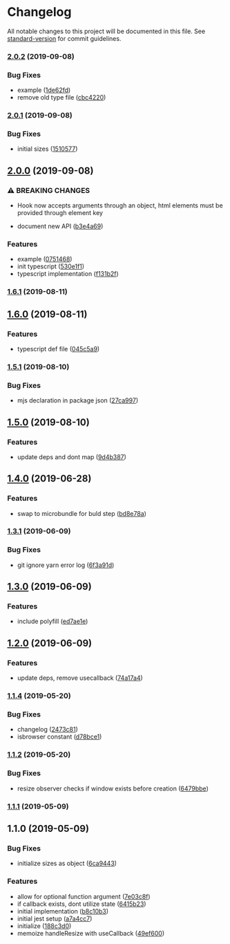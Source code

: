 # Changelog

All notable changes to this project will be documented in this file. See [standard-version](https://github.com/conventional-changelog/standard-version) for commit guidelines.

### [2.0.2](https://github.com/asyarb/use-resize-observer/compare/v2.0.1...v2.0.2) (2019-09-08)


### Bug Fixes

* example ([1de62fd](https://github.com/asyarb/use-resize-observer/commit/1de62fd))
* remove old type file ([cbc4220](https://github.com/asyarb/use-resize-observer/commit/cbc4220))

### [2.0.1](https://github.com/asyarb/use-resize-observer/compare/v2.0.0...v2.0.1) (2019-09-08)


### Bug Fixes

* initial sizes ([1510577](https://github.com/asyarb/use-resize-observer/commit/1510577))

## [2.0.0](https://github.com/asyarb/use-resize-observer/compare/v1.6.1...v2.0.0) (2019-09-08)


### ⚠ BREAKING CHANGES

* Hook now accepts arguments through an object, html elements must be provided through element key

* document new API ([b3e4a69](https://github.com/asyarb/use-resize-observer/commit/b3e4a69))


### Features

* example ([0751468](https://github.com/asyarb/use-resize-observer/commit/0751468))
* init typescript ([530e1f1](https://github.com/asyarb/use-resize-observer/commit/530e1f1))
* typescript implementation ([f131b2f](https://github.com/asyarb/use-resize-observer/commit/f131b2f))

### [1.6.1](https://github.com/asyarb/use-resize-observer/compare/v1.6.0...v1.6.1) (2019-08-11)

## [1.6.0](https://github.com/asyarb/use-resize-observer/compare/v1.5.1...v1.6.0) (2019-08-11)


### Features

* typescript def file ([045c5a9](https://github.com/asyarb/use-resize-observer/commit/045c5a9))

### [1.5.1](https://github.com/asyarb/use-resize-observer/compare/v1.5.0...v1.5.1) (2019-08-10)


### Bug Fixes

* mjs declaration in package json ([27ca997](https://github.com/asyarb/use-resize-observer/commit/27ca997))

## [1.5.0](https://github.com/asyarb/use-resize-observer/compare/v1.4.0...v1.5.0) (2019-08-10)


### Features

* update deps and dont map ([9d4b387](https://github.com/asyarb/use-resize-observer/commit/9d4b387))

## [1.4.0](https://github.com/asyarb/use-resize-observer/compare/v1.3.1...v1.4.0) (2019-06-28)


### Features

* swap to microbundle for buld step ([bd8e78a](https://github.com/asyarb/use-resize-observer/commit/bd8e78a))



### [1.3.1](https://github.com/asyarb/use-resize-observer/compare/v1.3.0...v1.3.1) (2019-06-09)


### Bug Fixes

* git ignore yarn error log ([6f3a91d](https://github.com/asyarb/use-resize-observer/commit/6f3a91d))



## [1.3.0](https://github.com/asyarb/use-resize-observer/compare/v1.2.0...v1.3.0) (2019-06-09)


### Features

* include polyfill ([ed7ae1e](https://github.com/asyarb/use-resize-observer/commit/ed7ae1e))



## [1.2.0](https://github.com/asyarb/use-resize-observer/compare/v1.1.4...v1.2.0) (2019-06-09)


### Features

* update deps, remove usecallback ([74a17a4](https://github.com/asyarb/use-resize-observer/commit/74a17a4))



### [1.1.4](https://github.com/asyarb/use-resize-observer/compare/v1.1.3...v1.1.4) (2019-05-20)


### Bug Fixes

* changelog ([2473c81](https://github.com/asyarb/use-resize-observer/commit/2473c81))
* isbrowser constant ([d78bce1](https://github.com/asyarb/use-resize-observer/commit/d78bce1))



### [1.1.2](https://github.com/asyarb/use-resize-observer/compare/v1.1.1...v1.1.2) (2019-05-20)

### Bug Fixes

* resize observer checks if window exists before creation ([6479bbe](https://github.com/asyarb/use-resize-observer/commit/5726040bcde71eabd73724799d18a4ea39eb7c74))

### [1.1.1](https://github.com/asyarb/use-resize-observer/compare/v1.1.0...v1.1.1) (2019-05-09)



## 1.1.0 (2019-05-09)


### Bug Fixes

* initialize sizes as object ([6ca9443](https://github.com/asyarb/use-resize-observer/commit/6ca9443))


### Features

* allow for optional function argument ([7e03c8f](https://github.com/asyarb/use-resize-observer/commit/7e03c8f))
* if callback exists, dont utilize state ([6415b23](https://github.com/asyarb/use-resize-observer/commit/6415b23))
* initial implementation ([b8c10b3](https://github.com/asyarb/use-resize-observer/commit/b8c10b3))
* initial jest setup ([a7a4cc7](https://github.com/asyarb/use-resize-observer/commit/a7a4cc7))
* initialize ([188c3d0](https://github.com/asyarb/use-resize-observer/commit/188c3d0))
* memoize handleResize with useCallback ([49ef600](https://github.com/asyarb/use-resize-observer/commit/49ef600))
